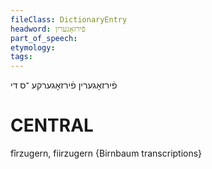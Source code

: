 ```yaml
---
fileClass: DictionaryEntry
headword: פֿירזאָגערין
part_of_speech: 
etymology: 
tags: 
---
```

פֿירזאָגערין
פֿירזאָגערקע
־ס
די

CENTRAL
========

fîrzugern, fiirzugern {Birnbaum transcriptions}